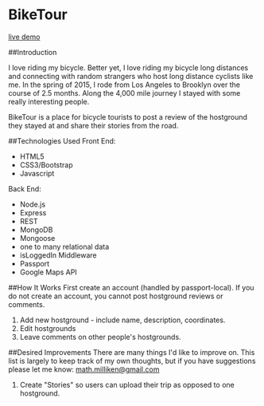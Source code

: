 # BikeTour
[live demo](https://glacial-journey-12477.herokuapp.com)

##Introduction

I love riding my bicycle. Better yet, I love riding my bicycle long distances and connecting with random strangers who host long distance cyclists like me. In the spring of 2015, I rode from Los Angeles to Brooklyn over the course of 2.5 months. Along the 4,000 mile journey I stayed with some really interesting people.

BikeTour is a place for bicycle tourists to post a review of the hostground they stayed at and share their stories from the road.

##Technologies Used
Front End: 

- HTML5
- CSS3/Bootstrap
- Javascript

Back End:

- Node.js
- Express
- REST
- MongoDB
- Mongoose
- one to many relational data
- isLoggedIn Middleware
- Passport
- Google Maps API

##How It Works
First create an account (handled by passport-local). If you do not create an account, you cannot post hostground reviews or comments.

1. Add new hostground - include name, description, coordinates.
2. Edit hostgrounds
2. Leave comments on other people's hostgrounds.

##Desired Improvements
There are many things I'd like to improve on. This list is largely to keep track of my own thoughts, but if you have suggestions please let me know: [math.milliken@gmail.com](mailto:math.milliken@gmail.com)

1. Create "Stories" so users can upload their trip as opposed to one hostground.